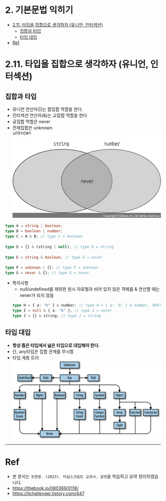 # 2. 기본문법 익히기 <!-- omit in toc -->

- [2.11. 타입을 집합으로 생각하자 (유니언, 인터섹션)](#211-타입을-집합으로-생각하자-유니언-인터섹션)
  - [집합과 타입](#집합과-타입)
  - [타입 대입](#타입-대입)
- [Ref](#ref)

# 2.11. 타입을 집합으로 생각하자 (유니언, 인터섹션)

## 집합과 타입

- 유니언 연산자(|)는 합집합 역할을 한다.
- 인터섹션 연산자(&)는 교집합 역할을 한다
- 공집합 역할은 never
- 전체집합은 unknown
  [![타입집합](/1주차/최인애/img/type-set.jpg)](https://thebook.io/080369/0118/)

```ts
type A = string | boolean;
type B = boolean | number;
type C = A & B; // type C = boolean

type D = {} & (string | null); // type D = string

type E = string & boolean; // type E = never

type F = unknown | {}; // type F = unknown
type G = never & {}; // type G = never
```

- 특이사항
  - null/undefined를 제외한 원시 자료형과 비어 있지 않은 객체를 & 연산할 때는 never가 되지 않음
  ```ts
  type H = { a: "b" } & number; // type H = { a: 'b' } & number, 예외사항(브랜딩)
  type I = null & { a: "b" }; // type I = never
  type J = {} & string; // type J = string
  ```

## 타입 대입

- **항상 좁은 타입에서 넓은 타입으로 대입해야 한다.**
- 단, any타입은 집합 관계를 무시함
- 타입 게층 트리
  [![타입계층트리](/1주차/최인애/img/type-tree.png)](https://itchallenger.tistory.com/447)

---

# Ref

- 본 문서는 `조현영. (2023). 타입스크립트 교과서. 길벗`을 학습하고 요약 정리하였습니다.
- https://thebook.io/080369/0118/
- https://itchallenger.tistory.com/447
